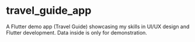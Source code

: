 # travel_guide_app
A Flutter demo app (Travel Guide) showcasing my skills in UI/UX design and Flutter development. Data inside is only for demonstration.
